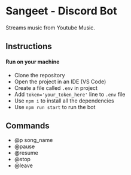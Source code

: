 # Sangeet - Discord Bot

Streams music from Youtube Music.

## Instructions

#### Run on your machine
- Clone the repository 
- Open the project in an IDE (VS Code)
- Create a file called `.env` in project
- Add `token='your_token_here'` line to `.env` file
- Use `npm i` to install all the dependencies
- Use `npm run start` to run the bot

## Commands
- @p song_name
- @pause
- @resume
- @stop
- @leave